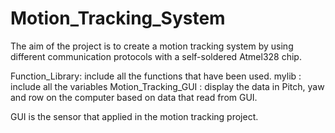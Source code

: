 # Motion_Tracking_System

The aim of the project is to create a motion tracking system by using different communication protocols with a self-soldered Atmel328 chip. 

Function_Library: include all the functions that have been used.
mylib : include all the variables
Motion_Tracking_GUI : display the data in Pitch, yaw and row on the computer based on data that read from GUI.

GUI is the sensor that applied in the motion tracking project.
